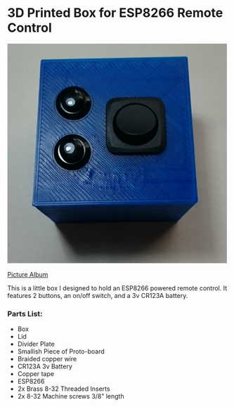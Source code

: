 # 3D Printed Box for ESP8266 Remote Control

![Main Image](https://github.com/FoamyGuy/3D-Printed-ESP8266-Remote/blob/master/album_pics/header.png?raw=true)

[Picture Album](http://imgur.com/a/LUhH1)

This is a little box I designed to hold an ESP8266 powered remote control. It features 2 buttons, an on/off switch, and a 3v CR123A battery.

### Parts List:
- Box
- Lid
- Divider Plate
- Smallish Piece of Proto-board
- Braided copper wire
- CR123A 3v Battery
- Copper tape
- ESP8266
- 2x Brass 8-32 Threaded Inserts
- 2x 8-32 Machine screws 3/8" length
